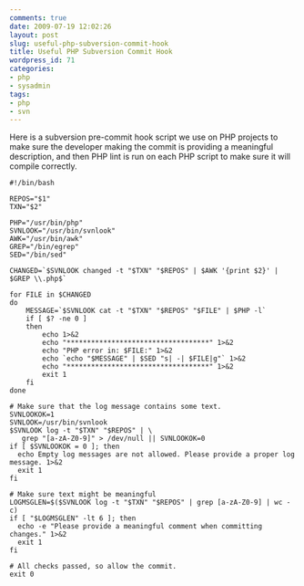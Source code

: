 ```yaml
---
comments: true
date: 2009-07-19 12:02:26
layout: post
slug: useful-php-subversion-commit-hook
title: Useful PHP Subversion Commit Hook
wordpress_id: 71
categories:
- php
- sysadmin
tags:
- php
- svn
---
```


Here is a subversion pre-commit hook script we use on PHP projects to make sure the developer making the commit is providing a meaningful description, and then PHP lint is run on each PHP script to make sure it will compile correctly.


    
    
    #!/bin/bash
    
    REPOS="$1"
    TXN="$2"
    
    PHP="/usr/bin/php"
    SVNLOOK="/usr/bin/svnlook"
    AWK="/usr/bin/awk"
    GREP="/bin/egrep"
    SED="/bin/sed"
    
    CHANGED=`$SVNLOOK changed -t "$TXN" "$REPOS" | $AWK '{print $2}' | $GREP \\.php$`
    
    for FILE in $CHANGED
    do
        MESSAGE=`$SVNLOOK cat -t "$TXN" "$REPOS" "$FILE" | $PHP -l`
        if [ $? -ne 0 ]
        then
            echo 1>&2
            echo "***********************************" 1>&2
            echo "PHP error in: $FILE:" 1>&2
            echo `echo "$MESSAGE" | $SED "s| -| $FILE|g"` 1>&2
            echo "***********************************" 1>&2
            exit 1
        fi
    done
    
    # Make sure that the log message contains some text.
    SVNLOOKOK=1
    SVNLOOK=/usr/bin/svnlook
    $SVNLOOK log -t "$TXN" "$REPOS" | \
       grep "[a-zA-Z0-9]" > /dev/null || SVNLOOKOK=0
    if [ $SVNLOOKOK = 0 ]; then
      echo Empty log messages are not allowed. Please provide a proper log message. 1>&2
      exit 1
    fi
    
    # Make sure text might be meaningful
    LOGMSGLEN=$($SVNLOOK log -t "$TXN" "$REPOS" | grep [a-zA-Z0-9] | wc -c)
    if [ "$LOGMSGLEN" -lt 6 ]; then
      echo -e "Please provide a meaningful comment when committing changes." 1>&2
      exit 1
    fi
    
    # All checks passed, so allow the commit.
    exit 0
    
